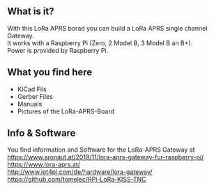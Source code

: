 What is it?
-----------
With this LoRa APRS borad you can build a LoRa APRS single channel Gateway.  
It works with a Raspberry Pi (Zero, 2 Model B, 3 Model B an B+).  
Power is provided by Raspberry Pi.

What you find here
------------------
- KiCad Fils
- Gerber Files
- Manuals
- Pictures of the LoRa-APRS-Board

Info & Software
---------------
You find information and Software for the LoRa-APRS Gateway at  
https://www.aronaut.at/2019/11/lora-aprs-gateway-fur-raspberry-pi/  
https://www.lora-aprs.at/  
http://www.iot4pi.com/de/hardware/lora-gateway/  
https://github.com/tomelec/RPi-LoRa-KISS-TNC